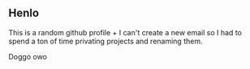 ## Henlo
This is a random github profile + I can't create a new email so 
I had to spend a ton of time privating projects and renaming them.

Doggo owo

<!---
banhmikepxucxich/banhmikepxucxich is a ✨ special ✨ repository because its `README.md` (this file) appears on your GitHub profile.
You can click the Preview link to take a look at your changes.
--->
